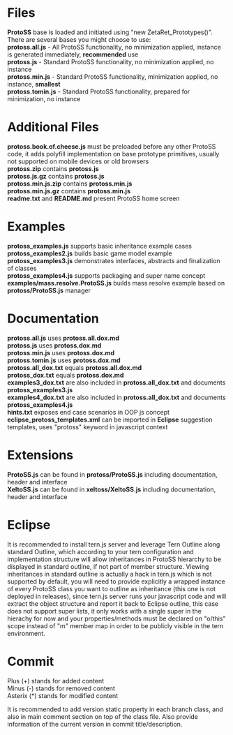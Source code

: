 # Files  
__ProtoSS__ base is loaded and initiated using "new ZetaRet_Prototypes()". There are several bases you might choose to use:  
__protoss.all.js__  - All ProtoSS functionality, no minimization applied, instance is generated immediately, __recommended__ use  
__protoss.js__  - Standard ProtoSS functionality, no minimization applied, no instance  
__protoss.min.js__  - Standard ProtoSS functionality, minimization applied, no instance, __smallest__  
__protoss.tomin.js__  - Standard ProtoSS functionality, prepared for minimization, no instance  

# Additional Files  
__protoss.book.of.cheese.js__ must be preloaded before any other ProtoSS code, it adds polyfill implementation on base prototype primitives, usually not supported on mobile devices or old browsers  
__protoss.zip__ contains __protoss.js__  
__protoss.js.gz__ contains __protoss.js__  
__protoss.min.js.zip__ contains __protoss.min.js__  
__protoss.min.js.gz__ contains __protoss.min.js__  
__readme.txt__ and __README.md__ present ProtoSS home screen  

# Examples  
__protoss_examples.js__ supports basic inheritance example cases  
__protoss_examples2.js__ builds basic game model example  
__protoss_examples3.js__ demonstrates interfaces, abstracts and finalization of classes  
__protoss_examples4.js__ supports packaging and super name concept  
__examples/mass.resolve.ProtoSS.js__ builds mass resolve example based on __protoss/ProtoSS.js__ manager  

# Documentation  
__protoss.all.js__ uses __protoss.all.dox.md__  
__protoss.js__ uses __protoss.dox.md__  
__protoss.min.js__ uses __protoss.dox.md__  
__protoss.tomin.js__ uses __protoss.dox.md__  
__protoss.all_dox.txt__ equals __protoss.all.dox.md__  
__protoss_dox.txt__ equals __protoss.dox.md__  
__examples3_dox.txt__ are also included in __protoss.all_dox.txt__  and documents __protoss_examples3.js__  
__examples4_dox.txt__ are also included in __protoss.all_dox.txt__  and documents __protoss_examples4.js__  
__hints.txt__ exposes end case scenarios in OOP js concept  
__eclipse_protoss_templates.xml__ can be imported in __Eclipse__ suggestion templates, uses "protoss" keyword in javascript context  

# Extensions  
__ProtoSS.js__ can be found in __protoss/ProtoSS.js__ including documentation, header and interface  
__XeltoSS.js__ can be found in __xeltoss/XeltoSS.js__ including documentation, header and interface  

# Eclipse  
It is recommended to install tern.js server and leverage Tern Outline along standard Outline, which according to your tern configuration and implementation structure will allow inheritances in ProtoSS hierarchy to be displayed in standard outline, if not part of member structure. Viewing inheritances in standard outline is actually a hack in tern.js which is not supported by default, you will need to provide explicitly a wrapped instance of every ProtoSS class you want to outline as inheritance (this one is not deployed in releases), since tern.js server runs your javascript code and will extract the object structure and report it back to Eclipse outline, this case does not support super lists, it only works with a single super in the hierachy for now and your properties/methods must be declared on "o/this" scope instead of "m" member map in order to be publicly visible in the tern environment.  

# Commit  
Plus (+) stands for added content  
Minus (-) stands for removed content  
Asterix (*) stands for modified content  

It is recommended to add version static property in each branch class, and also in main comment section on top of the class file. Also provide information of the current version in commit title/description.  
